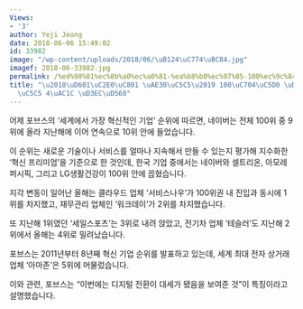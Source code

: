 ```yaml
---
Views:
- '3'
author: Yeji Jeong
date: 2018-06-06 15:49:02
id: 33982
image: "/wp-content/uploads/2018/06/\uB124\uC774\uBC84.jpg"
imagef: 2018-06-33982.jpg
permalink: /%ed%98%81%ec%8b%a0%ec%a0%81-%ea%b8%b0%ec%97%85-100%ec%9c%84%ec%97%90-%ed%95%9c%ea%b5%ad%ea%b8%b0%ec%97%85-4%ea%b0%9c-%ed%8f%ac%ed%95%a8/
title: "\u2018\uD601\uC2E0\uC801 \uAE30\uC5C5\u2019 100\uC704\uC5D0 \uD55C\uAD6D\uAE30\
  \uC5C5 4\uAC1C \uD3EC\uD568"
---
```


어제 포브스의 ‘세계에서 가장 혁신적인 기업’ 순위에 따르면, 네이버는 전체 100위 중 9위에 올라 지난해에 이어 연속으로 10위 안에 들었습니다.

이 순위는 새로운 기술이나 서비스를 얼마나 지속해서 만들 수 있는지 평가해 지수화한 ‘혁신 프리미엄’을 기준으로 한 것인데, 한국 기업 중에서는 네이버와 셀트리온, 아모레퍼시픽, 그리고 LG생활건강이 100위 안에 꼽혔습니다.

지각 변동이 일어난 올해는 클라우드 업체 ‘서비스나우’가 100위권 내 진입과 동시에 1위를 차지했고, 재무관리 업체인 ‘워크데이’가 2위를 차지했습니다.

또 지난해 1위였던 ‘세일스포츠’는 3위로 내려 앉았고, 전기차 업체 ‘테슬러’도 지난해 2위에서 올해는 4위로 밀려났습니다.

포브스는 2011년부터 8년째 혁신 기업 순위를 발표하고 있는데, 세계 최대 전자 상거래 업체 ‘아마존’은 5위에 머물렀습니다.

이와 관련, 포브스는 “이번에는 디지털 전환이 대세가 됐음을 보여준 것”이 특징이라고 설명했습니다.